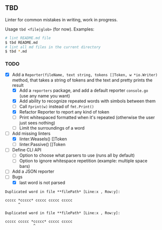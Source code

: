 ## TBD

Linter for common mistakes in writing, work in progress.

Usage `tbd <file|glob>` (for now). Examples:

```bash
# lint README.md file
$ tbd README.md
# lint all md files in the current directory
$ tbd *.md
```

### TODO

- [x] Add a `Reporter(fileName, text string, tokens []Token, w *io.Writer)` method, that takes a string of tokens and the text and pretty prints the result
  - [x] Add a `reporters` package, and add a default reporter `console.go` (use any name you want)
  - [x] Add ability to recognize repeated words with simbols between them
  - [ ] Call `Fprint(w)` instead of `fmt.Print()`
  - [x] Refactor Reporter to report any kind of token
  - [ ] Print whitespaced formatted when it's repeated (otherwise the user just sees nothing)
  - [ ] Limit the surroundings of a word
- [ ] Add missing linters
  - [x] linter.Weasels() []Token
  - [ ] linter.Passive() []Token
- [ ] Define CLI API
  - [ ] Option to choose what parsers to use (runs all by default)
  - [ ] Option to ignore whitespace repetition (example: multiple space bars)
- [ ] Add a JSON reporter
- [ ] Bugs
  - [x] last word is not parsed

```
Duplicated word in file **filePath* [Line:x , Row:y]:

ccccc *ccccc* ccccc ccccc ccccc
      ^

Duplicated word in file **filePath* [Line:x , Row:y]:

ccccc ccccc *ccccc* ccccc ccccc
             ^
```
